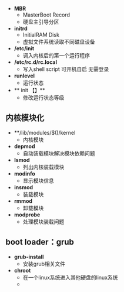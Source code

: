 - **MBR**
	- MasterBoot Record
	- 硬盘主引导分区
- **initrd**
	- InitialRAM Disk
	- 虚拟文件系统读取不同磁盘设备
- **/etc/init**
	- 调入内核后的第一个运行程序
- **/etc/rc.d/rc.local**
	- 写入shell script 可开机自启  无需登录
- **runlevel**
	- 运行状态
- ** init 【】**
	- 修改运行状态等级

## 内核模块化
- **/lib/modules/$()/kernel
	- 内核模块
- **depmod**
	- 自动装载模块解决模块依赖问题
- **lsmod**
	- 列出内核装载模块
- **modinfo**
	- 显示模块信息
- **insmod**
	- 装载模块
- **rmmod**
	- 卸载模块
- **modprobe**
	- 处理模块装载问题

## boot loader：grub
- **grub-install**
	- 安装grub相关文件
- **chroot**
	- 在一个linux系统进入其他硬盘的linux系统
	- 
<!--stackedit_data:
eyJoaXN0b3J5IjpbNDE3ODEwMzAyLDg0MjMxODkwMCwxNDIwOT
c0MzEyLC0xNDMwOTgzOTQxLC04OTUxOTc5NTMsNDE2NzA1MjE1
LC02ODA5NzA0NDgsLTE0MzkwMTQyOTIsLTEyODk5NDE3NjVdfQ
==
-->